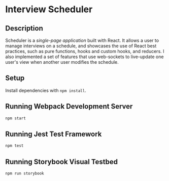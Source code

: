 # Interview Scheduler

## Description

Scheduler is a *single-page application* built with React. It allows a user to
manage interviews on a schedule, and showcases the use of React best practices,
such as pure functions, hooks and custom hooks, and reducers. I also implemented
a set of features that use web-sockets to live-update one user's view when
another user modifies the schedule.

## Setup

Install dependencies with `npm install`.

## Running Webpack Development Server

```sh
npm start
```

## Running Jest Test Framework

```sh
npm test
```

## Running Storybook Visual Testbed

```sh
npm run storybook
```
